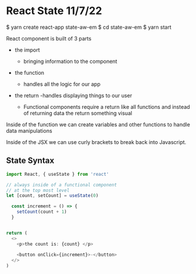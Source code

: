 # React State 11/7/22

  $ yarn create react-app state-aw-em
  $ cd state-aw-em
  $ yarn start

React component is built of 3 parts

- the import
  - bringing information to the component

- the function 
  - handles all the logic for our app

- the return
  -handles displaying things to our user
  - Functional components require a return like all functions and instead of returning data the return something visual


Inside of the function we can create variables and other functions to handle data manipulations


Inside of the JSX we can use curly brackets to break back into Javascript.


## State Syntax
```js
import React, { useState } from 'react' 

// always inside of a functional component
// at the top most level
let [count, setCount] = useState(0)

  const increment = () => {
    setCount(count + 1)
  }


return (
  <>
    <p>the count is: {count} </p>
  
    <button onClick={increment}>-</button> 
  </>
)
```